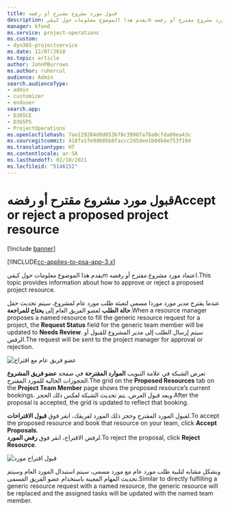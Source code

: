 ```yaml
---
title: قبول مورد مشروع مقترح أو رفضه
description: يقدم هذا الموضوع معلومات حول كيفيm اعتماد مورد مشروع مقترح أو رفضه.
manager: kfend
ms.service: project-operations
ms.custom:
- dyn365-projectservice
ms.date: 12/07/2018
ms.topic: article
author: JohnPBurrows
ms.author: ruhercul
audience: Admin
search.audienceType:
- admin
- customizer
- enduser
search.app:
- D365CE
- D365PS
- ProjectOperations
ms.openlocfilehash: 7ae129284d0d053b78c39907a78a0cfda60ea43c
ms.sourcegitcommit: 418fa1fe9d605b8faccc2d5dee1b04b4e753f194
ms.translationtype: HT
ms.contentlocale: ar-SA
ms.lasthandoff: 02/10/2021
ms.locfileid: "5146152"
---
```

# <a name="accept-or-reject-a-proposed-project-resource"></a><span data-ttu-id="162e2-103">قبول مورد مشروع مقترح أو رفضه</span><span class="sxs-lookup"><span data-stu-id="162e2-103">Accept or reject a proposed project resource</span></span>

[!include [banner](../includes/psa-now-project-operations.md)]

[!INCLUDE[cc-applies-to-psa-app-3.x](../includes/cc-applies-to-psa-app-3x.md)]

<span data-ttu-id="162e2-104">يقدم هذا الموضوع معلومات حول كيفيm اعتماد مورد مشروع مقترح أو رفضه.</span><span class="sxs-lookup"><span data-stu-id="162e2-104">This topic provides information about how to approve or reject a proposed project resource.</span></span>

<span data-ttu-id="162e2-105">عندما يقترح مدير مورد موردا مسمي لتعبئة طلب مورد عام لمشروع، سيتم تحديث حقل **حالة الطلب** لعضو الفريق العام إلى **يحتاج للمراجعة**.</span><span class="sxs-lookup"><span data-stu-id="162e2-105">When a resource manager proposes a named resource to fill the generic resource request for a project, the **Request Status** field for the generic team member will be updated to **Needs Review**.</span></span> <span data-ttu-id="162e2-106">سيتم إرسال الطلب إلى مدير المشروع للقبول أو الرفض.</span><span class="sxs-lookup"><span data-stu-id="162e2-106">The request will be sent to the project manager for approval or rejection.</span></span>

![عضو فريق عام مع اقتراح](media/RM-how-to-19.png)

<span data-ttu-id="162e2-108">تعرض الشبكة في علامة التبويب **الموارد المقترحة** في صفحة **عضو فريق المشروع** الحجوزات الحالية للمورد المقترح.</span><span class="sxs-lookup"><span data-stu-id="162e2-108">The grid on the **Proposed Resources** tab on the **Project Team Member** page shows the proposed resource’s current bookings.</span></span> <span data-ttu-id="162e2-109">وبعد قبول العرض، يتم تحديث الشبكة لعكس ذلك الحجز.</span><span class="sxs-lookup"><span data-stu-id="162e2-109">After the proposal is accepted, the grid is updated to reflect that booking.</span></span> 

<span data-ttu-id="162e2-110">لقبول المورد المقترح وحجز ذلك المورد لفريقك، انقر فوق **قبول الاقتراحات**.</span><span class="sxs-lookup"><span data-stu-id="162e2-110">To accept the proposed resource and book that resource on your team, click **Accept Proposals**.</span></span>  
<span data-ttu-id="162e2-111">لرفض الاقتراح، انقر فوق **رفض المورد**.</span><span class="sxs-lookup"><span data-stu-id="162e2-111">To reject the proposal, click **Reject Resource**.</span></span>

![قبول اقتراح مورد](media/RM-how-to-20.png) 

<span data-ttu-id="162e2-113">وبشكل مشابه لتلبية طلب مورد عام مع مورد مسمى، سيتم استبدال المورد العام وسيتم تحديث المهام المعينة باستخدام عضو الفريق المسمى.</span><span class="sxs-lookup"><span data-stu-id="162e2-113">Similar to directly fulfilling a generic resource request with a named resource, the generic resource will be replaced and the assigned tasks will be updated with the named team member.</span></span>
